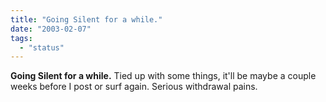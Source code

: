 ```yaml
---
title: "Going Silent for a while."
date: "2003-02-07"
tags: 
  - "status"
---
```


**Going Silent for a while.** Tied up with some things, it'll be maybe a couple weeks before I post or surf again. Serious withdrawal pains.
